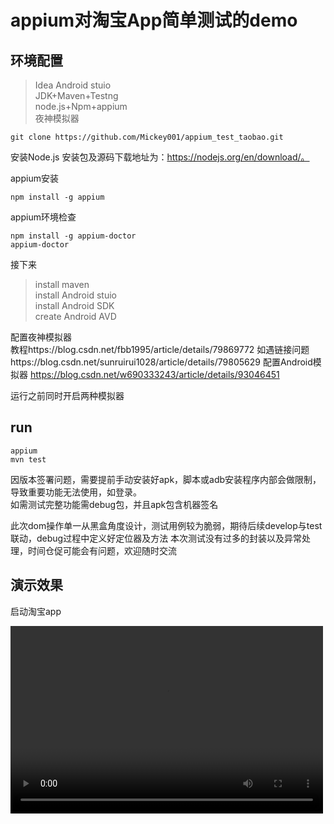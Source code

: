 # appium对淘宝App简单测试的demo
## 环境配置
> Idea
> Android stuio  
> JDK+Maven+Testng  
> node.js+Npm+appium  
> 夜神模拟器   

```
git clone https://github.com/Mickey001/appium_test_taobao.git
```
安装Node.js 安装包及源码下载地址为：https://nodejs.org/en/download/。  

appium安装
```
npm install -g appium
```
appium环境检查
```
npm install -g appium-doctor
appium-doctor
```
接下来
> install maven  
> install Android stuio  
> install Android SDK  
> create Android AVD  

配置夜神模拟器  
教程https://blog.csdn.net/fbb1995/article/details/79869772
如遇链接问题https://blog.csdn.net/sunruirui1028/article/details/79805629
配置Android模拟器
https://blog.csdn.net/w690333243/article/details/93046451

运行之前同时开启两种模拟器
## run
```
appium
mvn test
```
因版本签署问题，需要提前手动安装好apk，脚本或adb安装程序内部会做限制，导致重要功能无法使用，如登录。  
如需测试完整功能需debug包，并且apk包含机器签名  

此次dom操作单一从黑盒角度设计，测试用例较为脆弱，期待后续develop与test联动，debug过程中定义好定位器及方法
本次测试没有过多的封装以及异常处理，时间仓促可能会有问题，欢迎随时交流  

## 演示效果  

启动淘宝app  

<video src="https://vd3.bdstatic.com/mda-ke7u19bsrmyx7hjv/v1-cae/mda-ke7u19bsrmyx7hjv.mp4?playlist=%5B%22hd%22%2C%22sc%22%5D" controls="controls" width="500" height="300">您的浏览器不支持播放该视频！</video>
